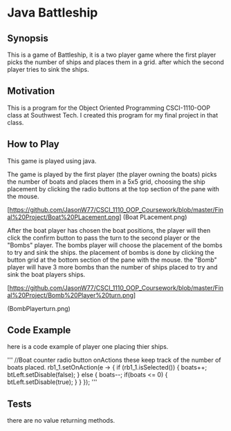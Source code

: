 # **Java Battleship**

## Synopsis
This is a game of Battleship, it is a two player game where the first player picks the number of ships
and places them in a grid. after which the second player tries to sink the ships.

## Motivation
This is a program for the Object Oriented Programming CSCI-1110-OOP class at Southwest Tech. I created this program for my final project in that class.

## How to Play
This game is played using java.

The game is played by the first player (the player owning the boats) picks the number of boats
and places them in a 5x5 grid, choosing the ship placement by clicking the radio buttons at the top section of the pane with the mouse.

[https://github.com/JasonW77/CSCI_1110_OOP_Coursework/blob/master/Final%20Project/Boat%20PLacement.png] (Boat PLacement.png)

After the boat player has chosen the boat positions, the player will then click the confirm button to pass the turn to the second player or the "Bombs" player.
The bombs player will choose the placement of the bombs to try and sink the ships. the placement of bombs is done by clicking the button grid at the bottom section of the pane with the mouse.
the "Bomb" player will have 3 more bombs than the number of ships placed to try and sink the boat players ships.

[https://github.com/JasonW77/CSCI_1110_OOP_Coursework/blob/master/Final%20Project/Bomb%20Player%20turn.png]

(BombPlayerturn.png)


## Code Example
here is a code example of player one placing thier ships.

'''
//Boat counter radio button onActions these keep track of the number of boats placed.
			rb1_1.setOnAction(e -> {
				if (rb1_1.isSelected()) {
					boats++;
					btLeft.setDisable(false);
				}
				else {
					boats--;
					if(boats <= 0) {
						btLeft.setDisable(true);
					}
				}
			});
'''
## Tests
there are no value returning methods.
